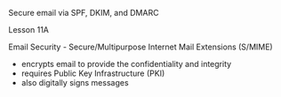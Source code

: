 Secure email via SPF, DKIM, and DMARC

Lesson 11A

Email Security - Secure/Multipurpose Internet Mail Extensions (S/MIME)
- encrypts email to provide the confidentiality and integrity
- requires Public Key Infrastructure (PKI)
- also digitally signs messages
